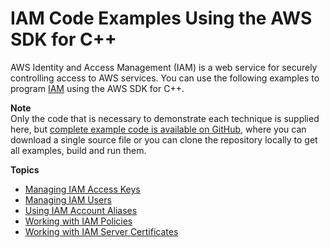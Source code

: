 # IAM Code Examples Using the AWS SDK for C\+\+<a name="examples-iam"></a>

AWS Identity and Access Management \(IAM\) is a web service for securely controlling access to AWS services\. You can use the following examples to program [IAM](https://aws.amazon.com/iam) using the AWS SDK for C\+\+\.

**Note**  
Only the code that is necessary to demonstrate each technique is supplied here, but [complete example code is available on GitHub](https://github.com/awsdocs/aws-doc-sdk-examples/tree/master/cpp), where you can download a single source file or you can clone the repository locally to get all examples, build and run them\.

**Topics**
+ [Managing IAM Access Keys](examples-iam-access-keys.md)
+ [Managing IAM Users](examples-iam-users.md)
+ [Using IAM Account Aliases](examples-iam-account-aliases.md)
+ [Working with IAM Policies](examples-iam-policies.md)
+ [Working with IAM Server Certificates](examples-iam-server-certificates.md)